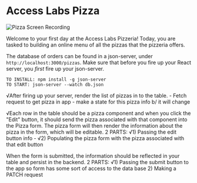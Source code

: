 # Access Labs Pizza

![Pizza Screen Recording](https://curriculum-content.s3.amazonaws.com/react/pizza.gif)

Welcome to your first day at the Access Labs Pizzeria!
Today, you are tasked to building an online menu of all the pizzas that the pizzeria offers.

The database of orders can be found in a json-server, under `http://localhost:3000/pizzas`.
Make sure that before you fire up your React server, you *first* fire up your json-server.

```text
TO INSTALL: npm install -g json-server
TO START: json-server --watch db.json
```

√After firing up your server, render the list of pizzas in to the table.
    - Fetch request to get pizza in app 
    - make a state for this pizza info b/ it will change 


√Each row in the table should be a pizza component and when you click the "Edit" button, it should send the pizza associated with that component into the Pizza form. The pizza form will then render the information about the pizza in the form, which will be editable.
    2 PARTS:
        √1) Passing the edit button info 
            - 
        √2) Populating the pizza form with the pizza associated with that edit button



When the form is submitted, the information should be reflected in your table and persist in the backend.
    2 PARTS:
        √1) Passing the submit button to the app so form has some sort of access to the data base 
        2) Making a PATCH request